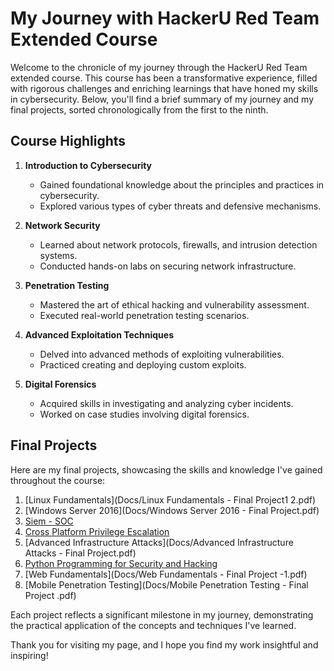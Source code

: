 # My Journey with HackerU Red Team Extended Course

Welcome to the chronicle of my journey through the HackerU Red Team extended course. This course has been a transformative experience, filled with rigorous challenges and enriching learnings that have honed my skills in cybersecurity. Below, you'll find a brief summary of my journey and my final projects, sorted chronologically from the first to the ninth.

## Course Highlights

1. **Introduction to Cybersecurity**
    * Gained foundational knowledge about the principles and practices in cybersecurity.
    * Explored various types of cyber threats and defensive mechanisms.

2. **Network Security**
    - Learned about network protocols, firewalls, and intrusion detection systems.
    - Conducted hands-on labs on securing network infrastructure.

3. **Penetration Testing**
    - Mastered the art of ethical hacking and vulnerability assessment.
    - Executed real-world penetration testing scenarios.

4. **Advanced Exploitation Techniques**
    - Delved into advanced methods of exploiting vulnerabilities.
    - Practiced creating and deploying custom exploits.

5. **Digital Forensics**
    - Acquired skills in investigating and analyzing cyber incidents.
    - Worked on case studies involving digital forensics.

## Final Projects

Here are my final projects, showcasing the skills and knowledge I've gained throughout the course:

1. [Linux Fundamentals](Docs/Linux Fundamentals - Final Project1 2.pdf)
2. [Windows Server 2016](Docs/Windows Server 2016 - Final Project.pdf)
3. [Siem - SOC](Docs/SIEM-_-SOC-Final-WannaCry.pdf)
4. [Cross Platform Privilege Escalation](Docs/Cross_Platform_Privilege_Escalation_-_Final_Project.pdf)
5. [Advanced Infrastructure Attacks](Docs/Advanced Infrastructure Attacks - Final Project.pdf)
6. [Python Programming for Security and Hacking](Docs/Python_Programming_for_Security_-_Final_Project.pdf)
7. [Web Fundamentals](Docs/Web Fundamentals - Final Project -1.pdf)
8. [Mobile Penetration Testing](Docs/Mobile Penetration Testing - Final Project .pdf)

Each project reflects a significant milestone in my journey, demonstrating the practical application of the concepts and techniques I've learned.

Thank you for visiting my page, and I hope you find my work insightful and inspiring!
